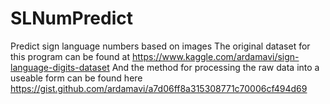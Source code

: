 # SLNumPredict
Predict sign language numbers based on images 
The original dataset for this program can be found at https://www.kaggle.com/ardamavi/sign-language-digits-dataset 
And the method for processing the raw data into a useable form 
can be found here https://gist.github.com/ardamavi/a7d06ff8a315308771c70006cf494d69 
